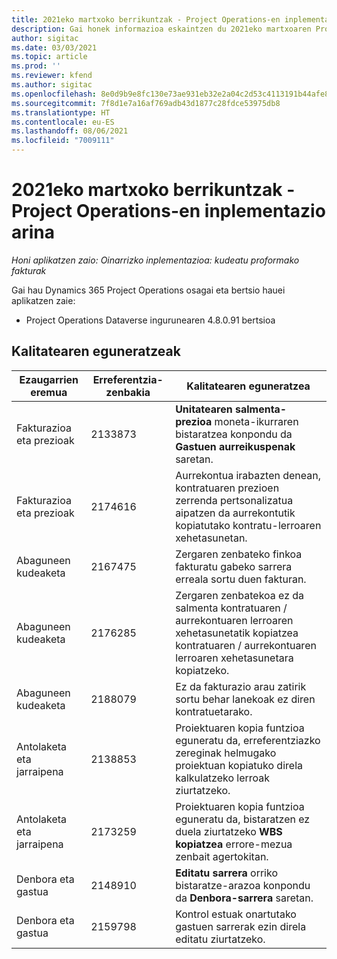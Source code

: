 ```yaml
---
title: 2021eko martxoko berrikuntzak - Project Operations-en inplementazio arina
description: Gai honek informazioa eskaintzen du 2021eko martxoaren Project Operations inplementazio arinaren bertsioan eskuragarri dauden kalitate-eguneratzeei buruz.
author: sigitac
ms.date: 03/03/2021
ms.topic: article
ms.prod: ''
ms.reviewer: kfend
ms.author: sigitac
ms.openlocfilehash: 8e0d9b9e8fc130e73ae931eb32e2a04c2d53c4113191b44afe8df6dc4678b25d
ms.sourcegitcommit: 7f8d1e7a16af769adb43d1877c28fdce53975db8
ms.translationtype: HT
ms.contentlocale: eu-ES
ms.lasthandoff: 08/06/2021
ms.locfileid: "7009111"
---
```

# <a name="whats-new-march-2021---project-operations-lite-deployment"></a>2021eko martxoko berrikuntzak - Project Operations-en inplementazio arina

_Honi aplikatzen zaio: Oinarrizko inplementazioa: kudeatu proformako fakturak_


Gai hau Dynamics 365 Project Operations osagai eta bertsio hauei aplikatzen zaie:

- Project Operations Dataverse ingurunearen 4.8.0.91 bertsioa 

## <a name="quality-updates"></a>Kalitatearen eguneratzeak

| **Ezaugarrien eremua** | **Erreferentzia-zenbakia** | **Kalitatearen eguneratzea** |
| --- | --- | --- |
| Fakturazioa eta prezioak | 2133873 | **Unitatearen salmenta-prezioa** moneta-ikurraren bistaratzea konpondu da **Gastuen aurreikuspenak** saretan. |
| Fakturazioa eta prezioak | 2174616 | Aurrekontua irabazten denean, kontratuaren prezioen zerrenda pertsonalizatua aipatzen da aurrekontutik kopiatutako kontratu-lerroaren xehetasunetan. |
| Abaguneen kudeaketa | 2167475 | Zergaren zenbateko finkoa fakturatu gabeko sarrera erreala sortu duen fakturan. |
| Abaguneen kudeaketa | 2176285 | Zergaren zenbatekoa ez da salmenta kontratuaren / aurrekontuaren lerroaren xehetasunetatik kopiatzea kontratuaren / aurrekontuaren lerroaren xehetasunetara kopiatzeko. |
| Abaguneen kudeaketa | 2188079 | Ez da fakturazio arau zatirik sortu behar lanekoak ez diren kontratuetarako. |
| Antolaketa eta jarraipena | 2138853 | Proiektuaren kopia funtzioa eguneratu da, erreferentziazko zereginak helmugako proiektuan kopiatuko direla kalkulatzeko lerroak ziurtatzeko. |
| Antolaketa eta jarraipena | 2173259 | Proiektuaren kopia funtzioa eguneratu da, bistaratzen ez duela ziurtatzeko **WBS kopiatzea** errore-mezua zenbait agertokitan. |
| Denbora eta gastua | 2148910 | **Editatu sarrera** orriko bistaratze-arazoa konpondu da **Denbora-sarrera** saretan. |
| Denbora eta gastua | 2159798 | Kontrol estuak onartutako gastuen sarrerak ezin direla editatu ziurtatzeko. |


